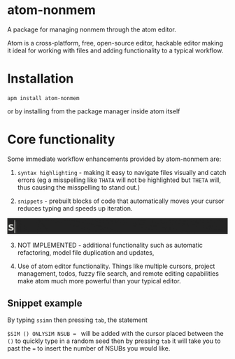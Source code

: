 atom-nonmem
===========

A package for managing nonmem through the atom editor.

Atom is a cross-platform, free, open-source editor, hackable editor making it ideal for working with files and adding functionality to a typical workflow.

# Installation

```
apm install atom-nonmem
```

or by installing from the package manager inside atom itself


# Core functionality
Some immediate workflow enhancements provided by atom-nonmem are:

1) `syntax highlighting` - making it easy to navigate files visually and catch errors (eg a misspelling like `THATA` will not be highlighted but `THETA` will, thus causing the misspelling to stand out.)

2) `snippets` - prebuilt blocks of code that automatically moves your cursor reduces typing and speeds up iteration.

![nsub](assets/simn.gif)

3) NOT IMPLEMENTED - additional functionality such as automatic refactoring, model file duplication and updates,

4) Use of atom editor functionality. Things like multiple cursors, project management, todos, fuzzy file search, and remote editing capabilities make atom much more powerful than your typical editor.

## Snippet example

By typing `ssimn` then pressing `tab`, the statement

`$SIM () ONLYSIM NSUB = ` will be added with the cursor placed between the `()` to quickly type in a random seed then by pressing `tab` it will take you to past the `=` to insert the number of NSUBs you would like.
